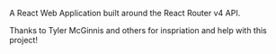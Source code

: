A React Web Application built around the React Router v4 API.

Thanks to Tyler McGinnis and others for inspriation and help with this project!